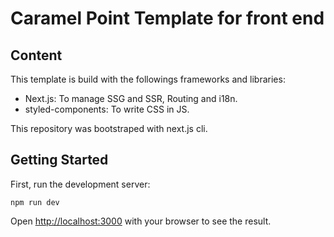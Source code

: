 # Caramel Point Template for front end

## Content

This template is build with the followings frameworks and libraries:

- Next.js: To manage SSG and SSR, Routing and i18n.
- styled-components: To write CSS in JS.

This repository was bootstraped with next.js cli.

## Getting Started

First, run the development server:

`npm run dev`

Open [http://localhost:3000](http://localhost:3000) with your browser to see the result.
